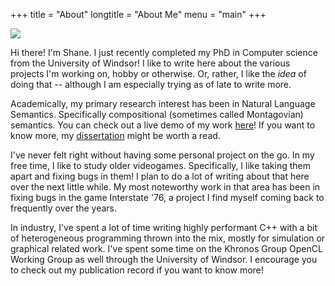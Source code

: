 +++
title = "About"
longtitle = "About Me"
menu = "main"
+++

![](../img/maizyandme.jpg)

Hi there! I'm Shane.  I just recently completed my PhD in Computer science from the University of Windsor!
I like to write here about the various projects I'm working on, hobby or otherwise.  Or, rather,
I like the *idea* of doing that -- although I am especially trying as of late to write more.

Academically, my primary research interest has been in Natural Language Semantics.
Specifically compositional (sometimes called Montagovian) semantics.
You can check out a live demo of my work [here](https://speechweb2.cs.uwindsor.ca/solarman/demo_sparql.html)!
If you want to know more, my [dissertation](https://scholar.uwindsor.ca/cgi/viewcontent.cgi?article=9536&context=etd)
might be worth a read.

I've never felt right without having some personal project on the go.  In my free time, I like to study
older videogames.  Specifically, I like taking them apart and fixing bugs in them!  I plan to do a lot of writing
about that here over the next little while.  My most noteworthy work in that area has been in fixing bugs in the game Interstate '76,
a project I find myself coming back to frequently over the years.

In industry, I've spent a lot of time writing highly performant C++ with a bit of heterogeneous programming thrown
into the mix, mostly for simulation or graphical related work.  I've spent some time on the Khronos Group OpenCL
Working Group as well through the University of Windsor.  I encourage you to check out my publication record if you want
to know more!
